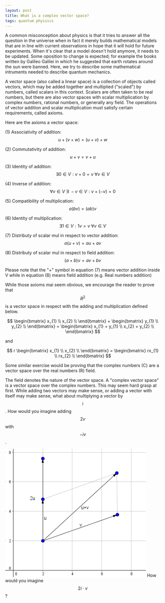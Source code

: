 ```yaml
---
layout: post
title: What is a complex vector space?
tags: quantum phyisics
---
```


A common misconception about physics is that it tries to answer all the
question in the universe when in fact it merely builds mathematical models that
are in line with current observations in hope that it will hold for future
experiments. When it's clear that a model doesn't hold anymore, it needs to be
updated. Some oposition to change is expected; for example the books written by Galileo
Galilei in which he suggested that earth rotates around the sun were banned.
Here, we try to describe some mathematical intruments needed to describe
quantum mechanics.

A vector space (also called a linear space) is a collection of objects called
vectors, which may be added together and multiplied ("scaled") by numbers,
called scalars in this context. Scalars are often taken to be real numbers, 
but there are also vector spaces with scalar multiplication
by complex numbers, rational numbers, or generally any field. The
operations of vector addition and scalar multiplication must satisfy
certain requirements, called axioms.

Here are the axioms a vector space:

(1) Associativity of addition: $$ u + (v + w) = (u + v) + w $$

(2) Commutativity of addition: $$ u + v = v + u $$

(3) Identity of addition: $$ \exists 0 \in V : v + 0 = v \ \forall v \in V $$

(4) Inverse of addition: $$ \forall v \in V \ \exists \ {-}v \in V : v + (-v) = 0 $$

(5) Compatibility of multiplication: $$ a(bv) = (ab)v $$

(6) Identity of multiplication: $$ \exists 1 \in V : 1v = v \ \forall v \in V $$

(7) Distributy of scalar mul in respect to vector addition: $$ a(u + v) = au + av $$

(8) Distributy of scalar mul in respect to field addition: $$ (a + b)v = av + bv $$

Please note that the "+" symbol in equation (7) means vector addition inside V 
while in equation (8) means field addition (e.g. Real numbers addition)

While those axioms mai seem obvious, we encourage the reader to prove that 
$$ R^2 $$ is a vector space in respect with the adding and multiplication 
defined below.

$$ \begin{bmatrix} x_{1} \\ x_{2} \\ \end{bmatrix} + 
   \begin{bmatrix} y_{1} \\ y_{2} \\ \end{bmatrix} =
   \begin{bmatrix} x_{1} + y_{1} \\ x_{2} + y_{2} \\ \end{bmatrix}
$$

and

$$ r \begin{bmatrix} x_{1} \\ x_{2} \\ \end{bmatrix} =
   \begin{bmatrix} rx_{1} \\ rx_{2} \\ \end{bmatrix}
$$

Some similar exercise would be proving that the complex numbers (C) are a 
vector space over the real numbers (R) field.

The field denotes the nature of the vector space. A "complex vector space" is 
a vector space over the complex numbers. This may seem hard grasp at first. 
While adding two vectors may make sense, or adding a vector with itself may 
make sense, what about multiplying a vector by $$ i $$. How would you 
imagine adding $$ 2v $$ with $$ -iv $$.

![placeholderredwdw](./public/img/2016_03_vectors_add.png "How would you image 2iv?")
How would you imagine $$ 2i \cdot v $$ ?
